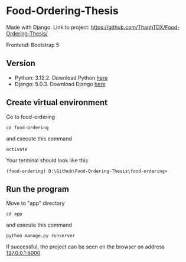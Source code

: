 # Food-Ordering-Thesis

Made with Django. Link to project: <https://github.com/ThanhTDX/Food-Ordering-Thesis/>

Frontend: Bootstrap 5

## Version

- Python: 3.12.2. Download Python [here](https://www.python.org/downloads/release/python-3122/)
- Django: 5.0.3. Download Django [here](https://www.djangoproject.com/download/)

## Create virtual environment

Go to food-ordering

```
cd food-ordering
```

and execute this command

```
activate
```

Your terminal should look like this

```
(food-ordering) D:\Github\Food-Ordering-Thesis\food-ordering>
```

## Run the program

Move to "app" directory

```
cd app
```

and execute this command

```
python manage.py runserver
```

If successful, the project can be seen on the browser on address [127.0.0.1:8000](http://127.0.0.1:8000/)
